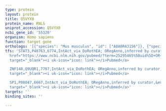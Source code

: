 ```yaml
---
type: protein
layout: protein
title: Q5VYX0
protein_name: RNLS
uniprot_accession: Q5VYX0
ncbi_gene_id: '55328'
organism: Homo sapiens
function: target gene
orthologs: '[{"species": "Mus musculus", "id": ["A0A0R4J156"]}, {"species": "Rattus norvegicus", "id": ["Q5U2W9"]}]'
tfs: 'STAT3,P40763,6774,IntAct_via_DoRothEA; ORegAnno,inferred by curator,&ensp;<a
  href="https://www.ncbi.nlm.nih.gov/pubmed/?term=25295465%5Buid%5D+OR+24234451%5Buid%5D+OR+31340985%5Buid%5D+OR+26578589%5Buid%5D"
  target="_blank"><i uk-icon="icon: link"></i>Pubmed</a>

  ZNF148,Q9UQR1,7707,IntAct_via_DoRothEA; ORegAnno,inferred by curator,&ensp;<a href="https://www.ncbi.nlm.nih.gov/pubmed/?term=25295465%5Buid%5D+OR+24234451%5Buid%5D+OR+31340985%5Buid%5D+OR+26578589%5Buid%5D"
  target="_blank"><i uk-icon="icon: link"></i>Pubmed</a>

  SP1,P08047,6667,IntAct_via_DoRothEA; ORegAnno,inferred by curator,&ensp;<a href="https://www.ncbi.nlm.nih.gov/pubmed/?term=25295465%5Buid%5D+OR+24234451%5Buid%5D+OR+31340985%5Buid%5D+OR+26578589%5Buid%5D"
  target="_blank"><i uk-icon="icon: link"></i>Pubmed</a>'
targets: ''
binding_sites: ''

---
```

